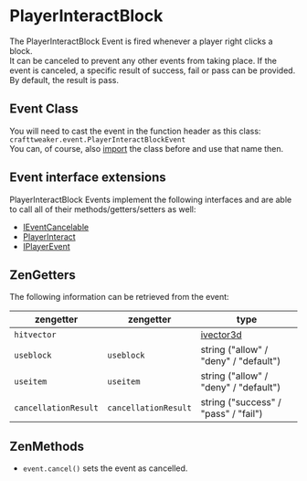 # PlayerInteractBlock

The PlayerInteractBlock Event is fired whenever a player right clicks a block.  
It can be canceled to prevent any other events from taking place.
If the event is canceled, a specific result of success, fail or pass can be provided. By default, the result is pass.


## Event Class
You will need to cast the event in the function header as this class:  
`crafttweaker.event.PlayerInteractBlockEvent`  
You can, of course, also [import](/AdvancedFunctions/Import/) the class before and use that name then.

## Event interface extensions
PlayerInteractBlock Events implement the following interfaces and are able to call all of their methods/getters/setters as well:

- [IEventCancelable](/Vanilla/Events/Events/IEventCancelable/)
- [PlayerInteract](/Vanilla/Events/Events/PlayerInteract/)
- [IPlayerEvent](/Vanilla/Events/Events/IPlayerEvent/)


## ZenGetters
The following information can be retrieved from the event:

| zengetter            | zengetter            |  type                                 |
|----------------------|----------------------|---------------------------------------|
| `hitvector`          |                      | [ivector3d](/vanilla/world/ivector3d/)|
| `useblock`           | `useblock`           | string ("allow" / "deny" / "default") |
| `useitem`            | `useitem`            | string ("allow" / "deny" / "default") |
| `cancellationResult` | `cancellationResult` | string ("success" / "pass" / "fail")  |

## ZenMethods

- `event.cancel()` sets the event as cancelled.
